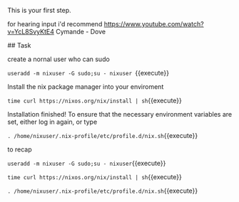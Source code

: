 This is your first step.

for hearing input i'd recommend https://www.youtube.com/watch?v=YcL8SvyKtE4
Cymande - Dove


## Task

create a nornal user who can sudo

`useradd -m nixuser -G sudo;su - nixuser `{{execute}}

Install the nix package manager into your enviroment

`time curl https://nixos.org/nix/install | sh`{{execute}}

Installation finished!  To ensure that the necessary environment
variables are set, either log in again, or type

`. /home/nixuser/.nix-profile/etc/profile.d/nix.sh`{{execute}}

to recap

`useradd -m nixuser -G sudo;su - nixuser`{{execute}}

`time curl https://nixos.org/nix/install | sh`{{execute}}

`. /home/nixuser/.nix-profile/etc/profile.d/nix.sh`{{execute}}
